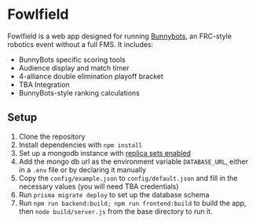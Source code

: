 # Fowlfield

Fowlfield is a web app designed for running [Bunnybots](https://team1540.org/bunnybots), an FRC-style robotics event without a full FMS.
It includes:
- BunnyBots specific scoring tools
- Audience display and match timer
- 4-alliance double elimination playoff bracket
- TBA Integration
- BunnyBots-style ranking calculations


## Setup

1. Clone the repository
2. Install dependencies with `npm install`
3. Set up a mongodb instance with [replica sets enabled](https://www.prisma.io/docs/orm/overview/databases/mongodb#replica-set-configuration)
4. Add the mongo db url as the environment variable `DATABASE_URL`, either in a `.env` file or by declaring it manually
5. Copy the `config/example.json` to `config/default.json` and fill in the necessary values (you will need TBA credentials)
5. Run `prisma migrate deploy` to set up the database schema
6. Run `npm run backend:build; npm run frontend:build` to build the app, then `node build/server.js` from the base directory to run it.

